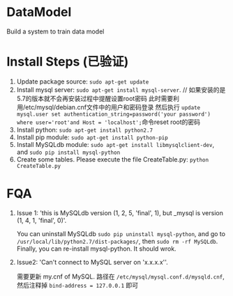 # DataModel
Build a system to train data model

# Install Steps (已验证)
1. Update package source: `sudo apt-get update`
1. Install mysql server: `sudo apt-get install mysql-server`. // 如果安装的是5.7的版本就不会再安装过程中提醒设置root密码 此时需要利用/etc/mysql/debian.cnf文件中的用户和密码登录 然后执行 `update mysql.user set authentication_string=password('your password') where user='root'and Host = 'localhost';`命令reset root的密码
1. Install python: `sudo apt-get install python2.7`
1. Install pip module: `sudo apt-get install python-pip`
1. Install MySQLdb module: `sudo apt-get install libmysqlclient-dev`, and `sudo pip install mysql-python`
1. Create some tables. Please execute the file CreateTable.py: `python CreateTable.py`

# FQA
1. Issue 1: 'this is MySQLdb version (1, 2, 5, 'final', 1), but _mysql is version (1, 4, 1, 'final', 0)'.

   You can uninstall MySQLdb `sudo pip uninstall mysql-python`, and go to `/usr/local/lib/python2.7/dist-packages/`, then `sudo rm -rf MySQLdb`. Finally, you can re-install mysql-python. It should wrok.

1. Issue2: 'Can't connect to MySQL server on 'x.x.x.x''.

   需要更新 my.cnf of MySQL. 路径在 `/etc/mysql/mysql.conf.d/mysqld.cnf`, 然后注释掉 `bind-address = 127.0.0.1` 即可

